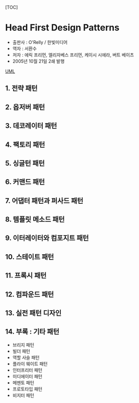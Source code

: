 [TOC]

# Head First Design Patterns
- 출판사 : O'Relly / 한빛미디어
- 역자 : 서환수
- 저자 : 에릭 프리먼, 엘리자베스 프리먼, 케이시 시에라, 버트 베이츠
- 2005년 10월 21일 2쇄 발행

[UML](https://ko.wikipedia.org/wiki/%ED%86%B5%ED%95%A9_%EB%AA%A8%EB%8D%B8%EB%A7%81_%EC%96%B8%EC%96%B4)

## 1. 전략 패턴


## 2. 옵저버 패턴
## 3. 데코레이터 패턴
## 4. 팩토리 패턴
## 5. 싱글턴 패턴
## 6. 커맨드 패턴
## 7. 어댑터 패턴과 퍼사드 패턴
## 8. 템플릿 메소드 패턴
## 9. 이터레이터와 컴포지트 패턴
## 10. 스테이트 패턴
## 11. 프록시 패턴
## 12. 컴파운드 패턴
## 13. 실전 패턴 디자인
## 14. 부록 : 기타 패턴

- 브리지 패턴
- 빌더 패턴
- 역할 사슬 패턴
- 플라이 웨이트 패턴
- 인터프리터 패턴
- 미디에이터 패턴
- 메멘토 패턴
- 프로토타입 패턴
- 비지터 패턴